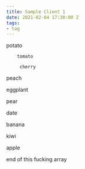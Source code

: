 ```yaml
---
title: Sample Client 1
date: 2021-02-04 17:30:00 Z
tags:
- tag
---
```


        
   
      

potato

        tomato                

         cherry

peach                  

eggplant

pear

date

banana

                        
 



kiwi





apple



end of this fucking array